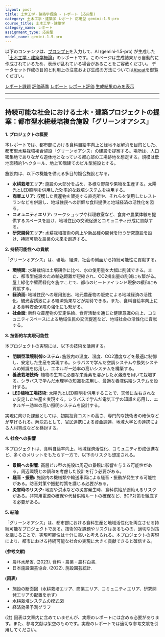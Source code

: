 ```yaml
---
layout: post
title: 土木工学・建築学概論 - レポート (応用型)
category: 土木工学・建築学 レポート 応用型 gemini-1.5-pro
course_title: 土木工学・建築学
category_name: レポート
assignment_type: 応用型
model_name: gemini-1.5-pro
---
```


以下のコンテンツは、[プロンプト](https://github.com/takedatoshiyuki/synthetic_assignments/tree/main/generated/土木工学・建築学/gemini-1.5-pro/prompt_レポート-応用型.md)を入力して、AI (gemini-1.5-pro) が生成した「[土木工学・建築学概論](/contents/土木工学・建築学/)」のレポートです。このページは生成結果から自動的に作成されているため、表示が乱れている場合があることをご容赦ください。
データセット作成の目的と利用上の注意および生成の方法については[About](/About)を御覧ください。

[レポート課題](../レポート課題-応用型)
[評価基準](../評価基準-応用型)
[レポート](../レポート-応用型)
[レポート評価](../レポート評価-応用型)
[生成結果のみを表示](https://github.com/takedatoshiyuki/synthetic_assignments/tree/main/generated/土木工学・建築学/gemini-1.5-pro/レポート-応用型.md)
  

***
***
  
## 持続可能な社会における土木・建築プロジェクトの提案：都市型水耕栽培複合施設「グリーンオアシス」

**1. プロジェクトの概要**

本レポートでは、都市部における食料自給率向上と緑地不足解消を目的とした、都市型水耕栽培複合施設「グリーンオアシス」の建設を提案する。場所は、人口密集地でありながら遊休地となっている都心部の工場跡地を想定する。規模は敷地面積約1ヘクタール、地上10階建てのビル型施設とする。

施設内は、以下の機能を備える多目的複合施設となる。

* **水耕栽培エリア:** 施設の大部分を占め、多様な野菜や果物を生産する。太陽光とLED照明を併用した効率的な栽培システムを採用する。
* **商業エリア:** 収穫した農産物を販売する直売所や、それらを使用したレストランなどを併設し、地域住民への新鮮な食料提供と地域経済の活性化を図る。
* **コミュニティエリア:** ワークショップや料理教室など、食育や農業体験を提供するスペースを設け、地域住民の交流促進とコミュニティ形成に貢献する。
* **研究開発エリア:** 水耕栽培技術の向上や新品種の開発を行う研究施設を設け、持続可能な農業の未来を創造する。

**2. 持続可能性への貢献**

「グリーンオアシス」は、環境、経済、社会の側面から持続可能性に貢献する。

* **環境面:** 水耕栽培は土壌耕作に比べ、水の使用量を大幅に削減できる。また、都市型施設のため輸送距離が短縮され、CO2排出量の削減にも繋がる。屋上緑化や壁面緑化を施すことで、都市のヒートアイランド現象の緩和にも貢献する。
* **経済面:** 地域住民への雇用創出、地元農産物の販売による地域経済の活性化、観光客誘致による経済効果などが期待できる。また、食料自給率向上による食料安全保障の強化にも繋がる。
* **社会面:** 新鮮な農産物の安定供給、食育活動を通じた健康意識の向上、コミュニティスペースによる地域住民の交流促進など、地域社会の活性化に貢献する。

**3. 技術的な実現可能性**

本プロジェクトの実現には、以下の技術を活用する。

* **閉鎖型環境制御システム:** 施設内の温度、湿度、CO2濃度などを最適に制御し、安定した生産を実現する。シラバスで学んだ空調システムや換気システムの知識を応用し、エネルギー効率の高いシステムを構築する。
* **養液栽培技術:** 植物の生育に必要な栄養素を溶かした水溶液を用いて栽培する。シラバスで学んだ水理学の知識を応用し、最適な養液供給システムを設計する。
* **LED植物工場技術:** 太陽光とLED照明を併用することで、天候に左右されない安定した生産を実現する。シラバスで学んだ電気工学の知識を応用し、エネルギー効率の高い照明システムを設計する。

実現に向けた課題としては、初期投資コストの高さ、専門的な技術者の確保などが挙げられる。解決策として、官民連携による資金調達、地域大学との連携による人材育成などを検討する。

**4. 社会への影響**

本プロジェクトは、食料自給率向上、地域経済活性化、コミュニティ形成促進など、多くのメリットをもたらす一方で、以下のリスクも想定される。

* **景観への影響:** 高層ビル型の施設は周辺の景観に影響を与える可能性がある。周辺環境との調和を考慮した設計を行う必要がある。
* **騒音・振動:** 施設内の機械類や輸送車両による騒音・振動が発生する可能性がある。防音対策や振動対策を講じる必要がある。
* **災害時のリスク:** 地震や洪水などの災害発生時、食料供給が途絶えるリスクがある。非常用電源の確保や代替供給ルートの確保など、BCP対策を徹底する必要がある。

**5. 結論**

「グリーンオアシス」は、都市部における食料生産と地域活性化を両立させる持続可能なプロジェクトである。技術的な課題やリスクはあるものの、適切な対策を講じることで、実現可能性は十分に高いと考えられる。本プロジェクトの実現により、都市における持続可能な社会の実現に大きく貢献できると確信する。


**(参考文献)**

* 農林水産省. (2023). 食料・農業・農村白書.
* 日本施設園芸協会. (2022). 施設園芸統計.


**(図表)**

* 施設の断面図（水耕栽培エリア、商業エリア、コミュニティエリア、研究開発エリアの配置を示す）
* 水耕栽培システムの模式図
* 経済効果予測グラフ


(注) 図表は文章内に含めていませんが、実際のレポートには含める必要があります。また、参考文献は架空のものです。実際のレポートでは適切な参考文献を引用してください。
